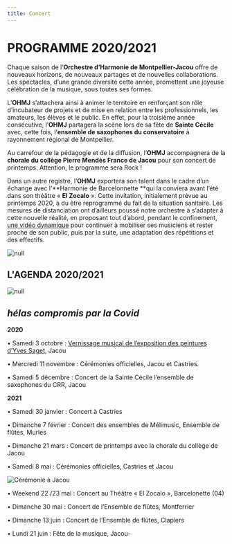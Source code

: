 ```yaml
---
title: Concert
---
```

# PROGRAMME 2020/2021

Chaque  saison  de  l’**Orchestre  d’Harmonie  de  Montpellier-Jacou**  offre  de  nouveaux  horizons,  de nouveaux partages et de nouvelles collaborations. Les spectacles, d’une grande diversité cette année, promettent une joyeuse célébration de la musique, sous toutes ses formes.

L’**OHMJ** s’attachera ainsi à animer le territoire en renforçant son rôle d’incubateur de projets et de mise  en  relation  entre  les  professionnels,  les  amateurs,  les  élèves  et  le  public.  En  effet,  pour  la troisième année consécutive, l’**OHMJ** partagera la scène lors de sa fête de **Sainte Cécile** avec, cette fois, l’**ensemble de saxophones du conservatoire** à rayonnement régional de Montpellier.

Au carrefour de la pédagogie et de la diffusion, l’**OHMJ** accompagnera de la **chorale du collège Pierre Mendès France de Jacou** pour son concert de printemps. Attention, le programme sera Rock !

Dans un autre  registre, l’**OHMJ**  exportera son talent dans le cadre d’un échange avec l’**Harmonie  de Barcelonnette **qui la conviera avant l’été dans son  théâtre « **El Zocalo** ». Cette invitation, initialement prévue au  printemps  2020, a  du être  reprogrammé  du  fait  de la  situation  sanitaire.  Les mesures  de distanciation ont d’ailleurs poussé notre orchestre à s’adapter à cette nouvelle  réalité, en proposant tout d’abord, pendant le confinement, [une vidéo dynamique](https://www.facebook.com/OHMJ34/videos/lohmj-joue-september/706696563425850/) pour continuer à mobiliser ses musiciens et rester proche de son public, puis par la suite, une adaptation des répétitions et des effectifs. 

![null](/images/clip1.jpg)

## L'AGENDA 2020/2021

![null](/docs/.vuepress/dist/agenda.jpg)

## _hélas compromis par la Covid_

**2020**

• Samedi 3 octobre : [Vernissage musical de l’exposition des peintures d’Yves Saget](https://www.youtube.com/watch?v=S0EJhp6cH3g), Jacou

 • Mercredi  11 novembre : Cérémonies officielles, Jacou et Castries.

 • Samedi 5 décembre :  Concert de la Sainte Cécile l’ensemble de saxophones du CRR, Jacou

**2021**

 • Samedi 30 janvier :  Concert à Castries

 • Dimanche 7 février : Concert des ensembles de Mélimusic, Ensemble de flûtes, Murles

 • Dimanche 21 mars : Concert de printemps avec la chorale du collège de Jacou

• Samedi 8 mai : Cérémonies officielles, Castries et Jacou

![Cérémonie à Jacou](/images/ceremonie.jpg)

 • Weekend 22 /23 mai : Concert au Théâtre « El Zocalo », Barcelonette (04)

 • Dimanche 30 mai : Concert de l’Ensemble de flûtes, Montferrier

 • Dimanche 13 juin :  Concert de l’Ensemble de flûtes, Clapiers

 • Lundi 21 juin : Fête de la musique, Jacou-
